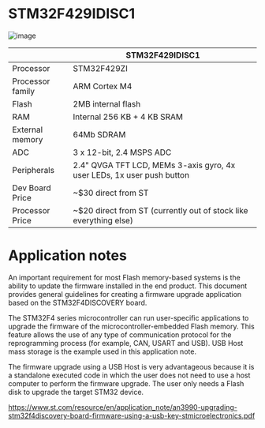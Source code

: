 # STM32F429IDISC1
![image](https://user-images.githubusercontent.com/2941745/161344856-648827dd-5bb5-4020-87b6-55a691b4f44c.png)

|   | STM32F429IDISC1 |
| ------------- | ------------- |
| Processor  | STM32F429ZI  |
| Processor family | ARM Cortex M4  |
| Flash  | 2MB internal flash |
| RAM  | Internal 256 KB + 4 KB SRAM  |
| External memory  | 64Mb SDRAM  |
| ADC  | 3 x 12-bit, 2.4 MSPS ADC  |
| Peripherals  | 2.4" QVGA TFT LCD, MEMs 3-axis gyro, 4x user LEDs, 1x user push button  |
| Dev Board Price  | ~$30 direct from ST  |
| Processor Price  | ~$20 direct from ST (currently out of stock like everything else)  |

# Application notes

An important requirement for most Flash memory-based systems is the ability to update the
firmware installed in the end product. This document provides general guidelines for
creating a firmware upgrade application based on the STM32F4DISCOVERY board.

The STM32F4 series microcontroller can run user-specific applications to upgrade the
firmware of the microcontroller-embedded Flash memory. This feature allows the use of any
type of communication protocol for the reprogramming process (for example, CAN, USART
and USB). USB Host mass storage is the example used in this application note.

The firmware upgrade using a USB Host is very advantageous because it is a standalone
executed code in which the user does not need to use a host computer to perform the
firmware upgrade. The user only needs a Flash disk to upgrade the target STM32 device.

https://www.st.com/resource/en/application_note/an3990-upgrading-stm32f4discovery-board-firmware-using-a-usb-key-stmicroelectronics.pdf
